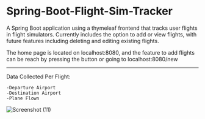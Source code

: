 # Spring-Boot-Flight-Sim-Tracker

A Spring Boot application using a thymeleaf frontend that tracks user flights in flight simulators.
Currently includes the option to add or view flights, with future features including deleting and editing existing flights.

The home page is located on localhost:8080, and the feature to add flights can be reach by pressing the button or going to localhost:8080/new

---

Data Collected Per Flight:

    -Departure Airport
    -Destination Airport
    -Plane Flown

![Screenshot (11)](https://user-images.githubusercontent.com/105665813/177416136-a5a32371-ad9e-4698-8a2c-c1ebe957a751.png)


